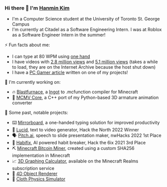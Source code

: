 ### Hi there 👋 I'm [Hanmin Kim](https://hanmin.dev/)
* I'm a Computer Science student at the University of Toronto St. George Campus
* I'm currently at Citadel as a Software Engineering Intern. I was at Roblox as a Software Engineer Intern in the summer!

⚡ Fun facts about me:
* I can type at 80 WPM using [one hand](https://youtube.com/shorts/L4qHOcTEYSc)
* I have videos with [2.8 million views](https://web.archive.org/web/20230818230534/https://gfycat.com/politicalalarmedgreatwhiteshark-minecraft) and [5.1 million views](https://web.archive.org/web/20230818182129/https://gfycat.com/colorfulterribleblackrhino-graphing-calculator-minecraft) (takes a while to load, they are on the Internet Archive because the host shut down)
* I have a [PC Gamer article](https://www.pcgamer.com/this-minecraft-3d-graphing-calculator-is-hypnotic-and-beautiful/) written on one of my projects!

🔭 I'm currently working on:
* 🔥 [Blastfurnace](https://github.com/hanmindev/blastfurnace/), a [Ingot](https://hanmin.dev/ingot-docs/) to .mcfunction compiler for Minecraft
* 🕺 [MCMV Core](https://github.com/hanmindev/mcmv_core), a C++ port of my Python-based 3D armature animation converter

💎 Some past, notable projects:
* ⌨️ [Mirrorboard](https://github.com/hanmindev/mirrorboard), a one-handed typing solution for improved productivity
* 💭 [Lucid](https://devpost.com/software/lucid-ai-95nerk), text to video generator, Hack the North 2022 Winner
* 🗣️ [Pitch.ai](https://devpost.com/software/pitch-ai), speech to slide presentation maker, nwHacks 2022 1st Place
* 🧠 [Habifix](https://devpost.com/software/habifix), AI powered habit breaker, Hack the 6ix 2021 3rd Place
* ⛏️ [Minecraft Bitcoin Miner](https://www.youtube.com/watch?v=sLClfQdmzPw), created using a custom SHA256 implementation in Minecraft
* 📈 [3D Graphing Calculator](https://www.youtube.com/watch?v=qeyp5FN_WKk), available on the Minecraft Realms subscription service
* 🔳 [4D Object Renderer](https://youtu.be/ZCv1B4-EwIk?t=7)
* 👕 [Cloth Physics Simulator](https://www.youtube.com/watch?v=pNbTXKmgER8)
